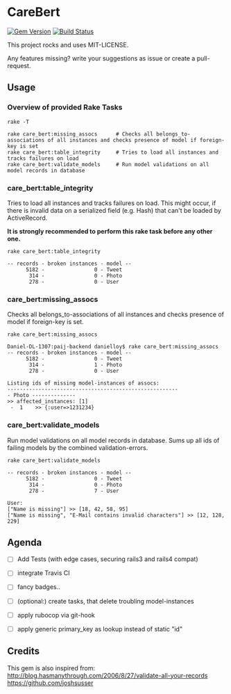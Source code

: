 # CareBert
[![Gem Version](https://badge.fury.io/rb/care_bert.svg)](http://badge.fury.io/rb/care_bert)
[![Build Status](https://travis-ci.org/loybert/care_bert.svg?branch=master)](https://travis-ci.org/loybert/care_bert)

This project rocks and uses MIT-LICENSE.

Any features missing? write your suggestions as issue or create a pull-request.

## Usage

### Overview of provided Rake Tasks

```shell
rake -T

rake care_bert:missing_assocs      # Checks all belongs_to-associations of all instances and checks presence of model if foreign-key is set
rake care_bert:table_integrity     # Tries to load all instances and tracks failures on load
rake care_bert:validate_models     # Run model validations on all model records in database
```


### care\_bert:table\_integrity
Tries to load all instances and tracks failures on load. This might occur, if there is invalid data on a serialized field (e.g. Hash) that can't be loaded by ActiveRecord.

**It is strongly recommended to perform this rake task before any other one.**

```shell
rake care_bert:table_integrity

-- records - broken instances - model --
      5182 -                0 - Tweet
       314 -                0 - Photo
       278 -                0 - User
```


### care\_bert:missing\_assocs
Checks all belongs_to-associations of all instances and checks presence of model if foreign-key is set.

```shell
rake care_bert:missing_assocs

Daniel-DL-1307:paij-backend danielloy$ rake care_bert:missing_assocs
-- records - broken instances - model --
      5182 -                0 - Tweet
       314 -                1 - Photo
       278 -                0 - User

Listing ids of missing model-instances of assocs:
-------------------------------------------------------
- Photo --------------
>> affected_instances: [1]
 -  1    >> {:user=>1231234}
```

### care\_bert:validate\_models
Run model validations on all model records in database. Sums up all ids of failing models by the combined validation-errors.

       
       
```shell
rake care_bert:validate_models

-- records - broken instances - model --
      5182 -                0 - Tweet
       314 -                0 - Photo
       278 -                7 - User

User: 
["Name is missing"] >> [18, 42, 58, 95]
["Name is missing", "E-Mail contains invalid characters"] >> [12, 128, 229]
```



## Agenda

- [ ] Add Tests (with edge cases, securing rails3 and rails4 compat)
- [ ] integrate Travis CI
- [ ] fancy badges..
- [ ] \(optional:) create tasks, that delete troubling model-instances
- [ ] apply rubocop via git-hook
- [ ] apply generic primary_key as lookup instead of static "id"


## Credits

This gem is also inspired from: http://blog.hasmanythrough.com/2006/8/27/validate-all-your-records
https://github.com/joshsusser

